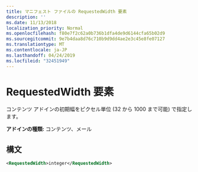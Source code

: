 ```yaml
---
title: マニフェスト ファイルの RequestedWidth 要素
description: ''
ms.date: 11/13/2018
localization_priority: Normal
ms.openlocfilehash: f80e7f2c62a0b736b1dfa4de9d6144cfa65b02d9
ms.sourcegitcommit: 9e7b4daa8d76c710b9d9dd4ae2e3c45e8fe07127
ms.translationtype: MT
ms.contentlocale: ja-JP
ms.lasthandoff: 04/24/2019
ms.locfileid: "32451949"
---
```

# <a name="requestedwidth-element"></a>RequestedWidth 要素

コンテンツ アドインの初期幅をピクセル単位 (32 から 1000 まで可能) で指定します。

**アドインの種類:** コンテンツ、メール

## <a name="syntax"></a>構文

```XML
<RequestedWidth>integer</RequestedWidth>
```

